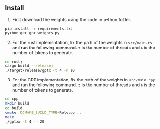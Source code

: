 ## Install

1. First download the weights using the code in python folder.
```bash
pip install -r requirements.txt
python get_gpt_weights.py
```

2. For the rust implementation, fix the path of the weights in `src/main.rs` and run the following command. `t` is the number of threads and `n` is the number of tokens to generate.
```bash
cd rust;
cargo build --release;
./target/release/gptx -t 4 -n 20
```

3. For the CPP implementation, fix the path of the weights in `src/main.cpp` and run the following command. `t` is the number of threads and `n` is the number of tokens to generate.
```bash
cd cpp
mkdir build
cd build
cmake -DCMAKE_BUILD_TYPE=Release ..
make
./gptxx -t 4 -n 20
```